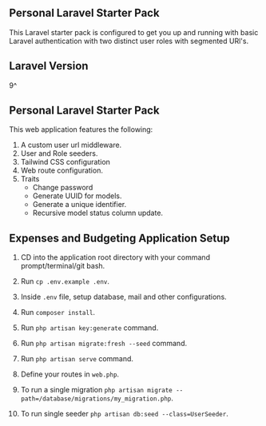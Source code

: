 ## Personal Laravel Starter Pack

This Laravel starter pack is configured to get you up and running with basic Laravel authentication with two distinct user roles with segmented URl's.

## Laravel Version

9^

## Personal Laravel Starter Pack

This web application features the following:

1. A custom user url middleware.
2. User and Role seeders.
3. Tailwind CSS configuration
4. Web route configuration.
5. Traits
   - Change password
   - Generate UUID for models.
   - Generate a unique identifier.
   - Recursive model status column update.

## Expenses and Budgeting Application Setup

1. CD into the application root directory with your command prompt/terminal/git bash.

2. Run `cp .env.example .env`.

3. Inside `.env` file, setup database, mail and other configurations.

4. Run `composer install`.

5. Run `php artisan key:generate` command.

6. Run `php artisan migrate:fresh --seed` command.

7. Run `php artisan serve` command.

8. Define your routes in `web.php`.

9. To run a single migration `php artisan migrate --path=/database/migrations/my_migration.php`.

10. To run single seeder `php artisan db:seed --class=UserSeeder`.
